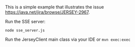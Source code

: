 This is a simple example that illustrates the issue https://java.net/jira/browse/JERSEY-2967.

Run the SSE server:

```
node sse_server.js
```

Run the JerseyClient main class via your IDE or ```mvn exec:exec```